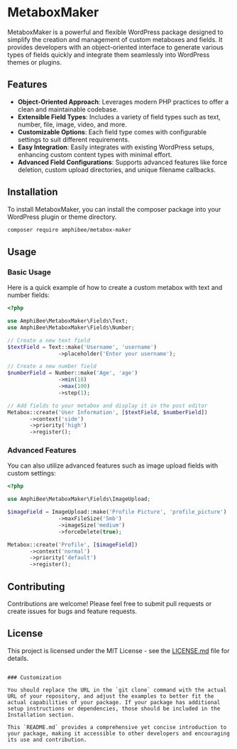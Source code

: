 # MetaboxMaker

MetaboxMaker is a powerful and flexible WordPress package designed to simplify the creation and management of custom metaboxes and fields. It provides developers with an object-oriented interface to generate various types of fields quickly and integrate them seamlessly into WordPress themes or plugins.

## Features

- **Object-Oriented Approach**: Leverages modern PHP practices to offer a clean and maintainable codebase.
- **Extensible Field Types**: Includes a variety of field types such as text, number, file, image, video, and more.
- **Customizable Options**: Each field type comes with configurable settings to suit different requirements.
- **Easy Integration**: Easily integrates with existing WordPress setups, enhancing custom content types with minimal effort.
- **Advanced Field Configurations**: Supports advanced features like force deletion, custom upload directories, and unique filename callbacks.

## Installation

To install MetaboxMaker, you can install the composer package into your WordPress plugin or theme directory.

```bash
composer require amphibee/metabox-maker
```

## Usage

### Basic Usage

Here is a quick example of how to create a custom metabox with text and number fields:

```php
<?php

use AmphiBee\MetaboxMaker\Fields\Text;
use AmphiBee\MetaboxMaker\Fields\Number;

// Create a new text field
$textField = Text::make('Username', 'username')
                ->placeholder('Enter your username');

// Create a new number field
$numberField = Number::make('Age', 'age')
                ->min(18)
                ->max(100)
                ->step(1);

// Add fields to your metabox and display it in the post editor
Metabox::create('User Information', [$textField, $numberField])
       ->context('side')
       ->priority('high')
       ->register();
```

### Advanced Features

You can also utilize advanced features such as image upload fields with custom settings:

```php
<?php

use AmphiBee\MetaboxMaker\Fields\ImageUpload;

$imageField = ImageUpload::make('Profile Picture', 'profile_picture')
                ->maxFileSize('5mb')
                ->imageSize('medium')
                ->forceDelete(true);

Metabox::create('Profile', [$imageField])
       ->context('normal')
       ->priority('default')
       ->register();
```

## Contributing

Contributions are welcome! Please feel free to submit pull requests or create issues for bugs and feature requests.

## License

This project is licensed under the MIT License - see the [LICENSE.md](LICENSE) file for details.
```

### Customization

You should replace the URL in the `git clone` command with the actual URL of your repository, and adjust the examples to better fit the actual capabilities of your package. If your package has additional setup instructions or dependencies, those should be included in the Installation section. 

This `README.md` provides a comprehensive yet concise introduction to your package, making it accessible to other developers and encouraging its use and contribution.
